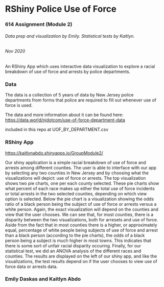 # RShiny Police Use of Force 

### 614 Assignment (Module 2)

###### Data prep and visualization by Emily. Statistical tests by Kaitlyn.
###### Nov 2020

An RShiny App which uses interactive data visualization to explore a racial breakdown of use of force and arrests by police departments.



### Data

The data is a collection of 5 years of data by New Jersey police departments from forms that police are required to fill out whenever use of force is used. 

The data and more information about it can be found here: https://data.world/njdotcom/use-of-force-department-data

included in this repo at UOF_BY_DEPARTMENT.csv

### RShiny App

https://kaitlynabdo.shinyapps.io/GroupModule2/ 


Our shiny application is a simple racial breakdown of use of force and arrests among different counties. The user is able to interface with our app by selecting any two counties in New Jersey and by choosing what the visualizations will depict: use of force or arrests. The top visualization shows two pie charts, one per each county selected. These pie charts show what percent of each race makes up either the total use of force incidents or total arrests in the two selected counties, depending on which view option is selected. Below the pie chart is a visualization showing the odds ratio of a black person being the subject of use of force or arrests versus a white person. Again, the exact visualization will depend on the counties and view that the user chooses. We can see that, for most counties, there is a disparity between the two visualizations, both for arresets and use of force. Aside from the fact that in most counties there is a higher, or approximately equal, percentage of white people being subjects of use of force and arrest than a black person (according to the pie charts), the odds of a black person being a subject is much higher in most towns. This indicates that there is some sort of unfair racial disparity occuring. Finally, for our statistical test, we did an ANOVA analysis of the different races and counties. The results are displayed on the left of our shiny app, and like the visualizations, the test results depend on if the user chooses to view  use of force data or arrests data.



### Emily Daskas and Kaitlyn Abdo


